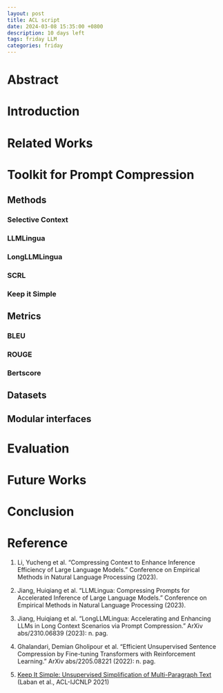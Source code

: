 ```yaml
---
layout: post
title: ACL script
date: 2024-03-08 15:35:00 +0800
description: 10 days left
tags: friday LLM
categories: friday
---
```


# Abstract

# Introduction

# Related Works

# Toolkit for Prompt Compression

## Methods

### Selective Context

### LLMLingua

### LongLLMLingua

### SCRL

### Keep it Simple

## Metrics

### BLEU

### ROUGE

### Bertscore

## Datasets

## Modular interfaces

# Evaluation

# Future Works

# Conclusion

# Reference

1. Li, Yucheng et al. “Compressing Context to Enhance Inference Efficiency of Large Language Models.” Conference on Empirical Methods in Natural Language Processing (2023).

2. Jiang, Huiqiang et al. “LLMLingua: Compressing Prompts for Accelerated Inference of Large Language Models.” Conference on Empirical Methods in Natural Language Processing (2023).

3. Jiang, Huiqiang et al. “LongLLMLingua: Accelerating and Enhancing LLMs in Long Context Scenarios via Prompt Compression.” ArXiv abs/2310.06839 (2023): n. pag.

4. Ghalandari, Demian Gholipour et al. “Efficient Unsupervised Sentence Compression by Fine-tuning Transformers with Reinforcement Learning.” ArXiv abs/2205.08221 (2022): n. pag.

5. [Keep It Simple: Unsupervised Simplification of Multi-Paragraph Text](https://aclanthology.org/2021.acl-long.498) (Laban et al., ACL-IJCNLP 2021)

